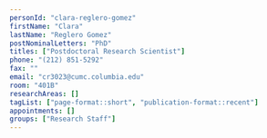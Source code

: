 ```yaml
---
personId: "clara-reglero-gomez"
firstName: "Clara"
lastName: "Reglero Gomez"
postNominalLetters: "PhD"
titles: ["Postdoctoral Research Scientist"]
phone: "(212) 851-5292"
fax: ""
email: "cr3023@cumc.columbia.edu"
room: "401B"
researchAreas: []
tagList: ["page-format::short", "publication-format::recent"]
appointments: []
groups: ["Research Staff"]
---
```

